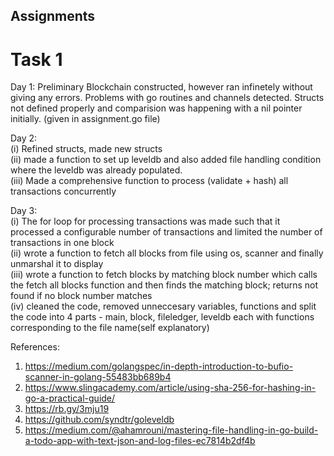 ## Assignments
# Task 1
Day 1: Preliminary Blockchain constructed, however ran infinetely without giving any errors. Problems with go routines and channels detected. Structs not defined properly and comparision was happening with a nil pointer initially. (given in assignment.go file)  

Day 2:  
  (i) Refined structs, made new structs  
  (ii) made a function to set up leveldb and also added file handling condition where the leveldb was already populated.  
 (iii) Made a comprehensive function to process (validate + hash) all transactions concurrently  
 
Day 3:   
  (i) The for loop for processing transactions was made such that it processed a configurable number of transactions and limited the number of transactions in one block  
  (ii) wrote a function to fetch all blocks from file using os, scanner and finally unmarshal it to display  
 (iii)  wrote a function to fetch blocks by matching block number which calls the fetch all blocks function and then finds the matching block; returns not found if no block number matches  
  (iv) cleaned the code, removed unneccesary variables, functions and split the code into 4 parts - main, block, fileledger, leveldb each with functions corresponding to the file name(self explanatory)  

  References:  
  1. https://medium.com/golangspec/in-depth-introduction-to-bufio-scanner-in-golang-55483bb689b4  
  2. https://www.slingacademy.com/article/using-sha-256-for-hashing-in-go-a-practical-guide/  
  3. https://rb.gy/3mju19  
  4. https://github.com/syndtr/goleveldb  
  5. https://medium.com/@ahamrouni/mastering-file-handling-in-go-build-a-todo-app-with-text-json-and-log-files-ec7814b2df4b  
              
